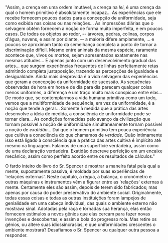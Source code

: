 "Assim, a crença em uma ordem imutável, a crença na _lei_, é uma crença da qual o homem primitivo é absolutamente incapaz... As experiências que ele recebe fornecem poucos dados para a concepção de uniformidade, seja como exibida nas coisas ou nas relações... As impressões diárias que o selvagem obtém fornecem a noção de forma muito imperfeita, e em poucos casos. De todos os objetos ao redor, -- árvores, pedras, colinas, corpos d'água, nuvens, e assim por diante, -- a maioria difere amplamente, ... e poucos se aproximam tanto da semelhança completa a ponto de tornar a discriminação difícil. Mesmo entre animais da mesma espécie, raramente acontece que, vivos ou mortos, sejam apresentados exatamente nas mesmas atitudes... É apenas junto com um desenvolvimento gradual das artes... que surgem experiências frequentes de linhas perfeitamente retas admitindo completa justaposição, trazendo as percepções de igualdade e desigualdade. Ainda mais desprovida é a vida selvagem das experiências que geram a concepção da uniformidade de sucessão. As sequências observadas de hora em hora e de dia para dia parecem qualquer coisa menos uniformes, a diferença é um traço muito mais conspícuo entre elas... De modo que, se contemplarmos a vida humana primitiva como um todo, vemos que a multiformidade de sequência, em vez da uniformidade, é a noção que tende a gerar... Somente à medida que a prática das artes desenvolve a ideia de medida, a consciência de uniformidade pode se tornar clara... As condições fornecidas pelo avanço da civilização que tornam possível a noção de uniformidade simultaneamente tornam possível a noção de _exatidão_... Daí que o homem primitivo tem pouca experiência que cultiva a consciência do que chamamos de _verdade_. Quão intimamente isso está ligado à consciência que a prática das artes cultiva é implícito até mesmo na linguagem. Falamos de uma superfície verdadeira, assim como de uma declaração verdadeira. Exatidão descreve perfeição em um encaixe mecânico, assim como perfeito acordo entre os resultados de cálculos."

O fardo inteiro do livro do Sr. Spencer é mostrar a maneira fatal pela qual a mente, supostamente passiva, é moldada por suas experiências de 'relações externas'. Neste capítulo, a régua, a balança, o cronômetro e outras máquinas e instrumentos vêm a figurar entre as 'relações' externas à mente. Certamente eles são assim, depois de terem sido fabricados; mas apenas por causa do poder preservativo do ambiente social. Originalmente, todas essas coisas e todas as outras instituições foram lampejos de genialidade em uma cabeça individual, das quais o ambiente externo não mostrava sinal. Adotadas pela raça e tornadas sua herança, elas então fornecem estímulos a novos gênios que elas cercam para fazer novas invenções e descobertas; e assim a bola do progresso rola. Mas retire os gênios, ou altere suas idiossincrasias, e que uniformidades crescentes o ambiente mostrará? Desafiamos o Sr. Spencer ou qualquer outra pessoa a responder.